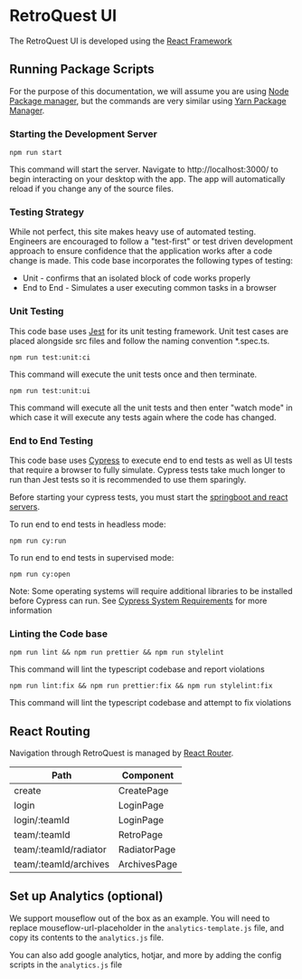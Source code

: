 # RetroQuest UI

The RetroQuest UI is developed using the [React Framework](https://reactjs.org/)

## Running Package Scripts

For the purpose of this documentation, we will assume you are using [Node Package manager](https://www.npmjs.com/), but
the commands are very similar using [Yarn Package Manager](https://yarnpkg.com/).

### Starting the Development Server

```
npm run start
```

This command will start the server. Navigate to http://localhost:3000/ to begin interacting on your desktop with the
app. The app will automatically reload if you change any of the source files.

### Testing Strategy
While not perfect, this site makes heavy use of automated testing.  Engineers are encouraged to follow a "test-first" or test driven development approach
to ensure confidence that the application works after a code change is made.  This code base incorporates the following types of testing:
- Unit - confirms that an isolated block of code works properly
- End to End - Simulates a user executing common tasks in a browser

### Unit Testing

This code base uses [Jest](https://jestjs.io/) for its unit testing framework.  Unit test cases are placed alongside src
files and follow the naming convention *.spec.ts.

```
npm run test:unit:ci
```

This command will execute the unit tests once and then terminate.

```
npm run test:unit:ui
```

This command will execute all the unit tests and then enter "watch mode" in which case it will execute any tests again where the code has changed.

### End to End Testing

This code base uses [Cypress](https://www.cypress.io/) to execute end to end tests as well as UI tests that require a browser to fully simulate.  Cypress tests take much
longer to run than Jest tests so it is recommended to use them sparingly.

Before starting your cypress tests, you must start the [springboot and react servers](../README.md#Running-the-Application).

To run end to end tests in headless mode:
```
npm run cy:run
```

To run end to end tests in supervised mode:
```
npm run cy:open
```

Note: Some operating systems will require additional libraries to be installed before Cypress can run.  See [Cypress System Requirements](https://docs.cypress.io/guides/getting-started/installing-cypress#System-requirements)
for more information

### Linting the Code base

```
npm run lint && npm run prettier && npm run stylelint
```

This command will lint the typescript codebase and report violations

```
npm run lint:fix && npm run prettier:fix && npm run stylelint:fix
```

This command will lint the typescript codebase and attempt to fix violations

## React Routing

Navigation through RetroQuest is managed by [React Router](https://reactrouter.com/).

| Path                           | Component    |
| ------------------------------ |--------------|
| create                         | CreatePage   |
| login                          | LoginPage    |
| login/:teamId                  | LoginPage    |
| team/:teamId                   | RetroPage    |
| team/:teamId/radiator          | RadiatorPage |
| team/:teamId/archives          | ArchivesPage |

## Set up Analytics (optional)
We support mouseflow out of the box as an example. You will need to replace mouseflow-url-placeholder
in the `analytics-template.js` file, and copy its contents to the `analytics.js` file.

You can also add google analytics, hotjar, and more by adding the config scripts
in the `analytics.js` file
